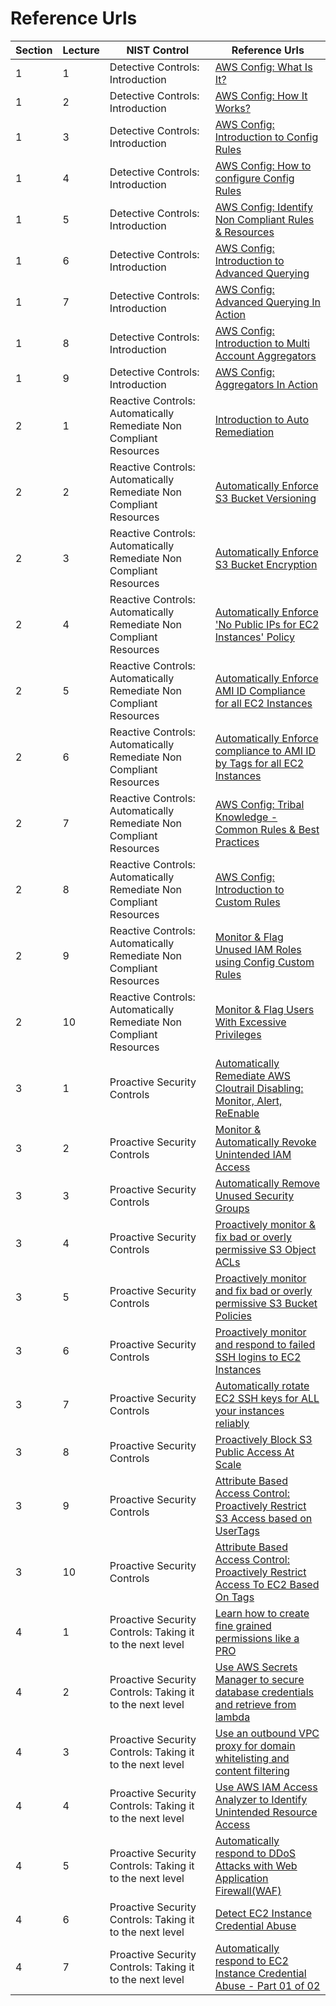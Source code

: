 # Reference Urls

|Section|Lecture|NIST Control|Reference Urls|
|-|-|-|-|
|1|1|Detective Controls: Introduction|[AWS Config: What Is It?]()|
|1|2|Detective Controls: Introduction|[AWS Config: How It Works?]()|
|1|3|Detective Controls: Introduction|[AWS Config: Introduction to Config Rules]()|
|1|4|Detective Controls: Introduction|[AWS Config: How to configure Config Rules]()|
|1|5|Detective Controls: Introduction|[AWS Config: Identify Non Compliant Rules & Resources]()|
|1|6|Detective Controls: Introduction|[AWS Config: Introduction to Advanced Querying]()|
|1|7|Detective Controls: Introduction|[AWS Config: Advanced Querying In Action]()|
|1|8|Detective Controls: Introduction|[AWS Config: Introduction to Multi Account Aggregators]()|
|1|9|Detective Controls: Introduction|[AWS Config: Aggregators In Action]()|
|2|1|Reactive Controls: Automatically Remediate Non Compliant Resources|[Introduction to Auto Remediation]()|
|2|2|Reactive Controls: Automatically Remediate Non Compliant Resources|[Automatically Enforce S3 Bucket Versioning](https://github.com/miztiik/dev-sec-ops/blob/master/aws-config-auto-remediation/templates/S3_BUCKET_VERSIONING_ENABLED.template)|
|2|3|Reactive Controls: Automatically Remediate Non Compliant Resources|[Automatically Enforce S3 Bucket Encryption](https://github.com/miztiik/dev-sec-ops/blob/master/aws-config-auto-remediation/templates/S3_BUCKET_SERVER_SIDE_ENCRYPTION_ENABLED.template)|
|2|4|Reactive Controls: Automatically Remediate Non Compliant Resources|[Automatically Enforce 'No Public IPs for EC2 Instances' Policy](https://github.com/miztiik/dev-sec-ops/blob/master/aws-config-auto-remediation/templates/EC2_INSTANCE_NO_PUBLIC_IP.template)|
|2|5|Reactive Controls: Automatically Remediate Non Compliant Resources|[Automatically Enforce AMI ID Compliance for all EC2 Instances](https://github.com/miztiik/dev-sec-ops/blob/master/aws-config-auto-remediation/templates/APPROVED_AMIS_BY_ID.template)|
|2|6|Reactive Controls: Automatically Remediate Non Compliant Resources|[Automatically Enforce compliance to AMI ID by Tags for all EC2 Instances](https://github.com/miztiik/dev-sec-ops/blob/master/aws-config-auto-remediation/templates/APPROVED_AMIS_BY_TAG.template)|
|2|7|Reactive Controls: Automatically Remediate Non Compliant Resources|[AWS Config: Tribal Knowledge - Common Rules & Best Practices](https://aws.amazon.com/blogs/mt/aws-config-best-practices/)|
|2|8|Reactive Controls: Automatically Remediate Non Compliant Resources|[AWS Config: Introduction to Custom Rules](https://aws.amazon.com/blogs/mt/how-to-develop-custom-aws-config-rules-using-the-rule-development-kit/)|
|2|9|Reactive Controls: Automatically Remediate Non Compliant Resources|[Monitor & Flag Unused IAM Roles using Config Custom Rules](https://github.com/miztiik/security-automation-remediate-weak-s3-policy)|
|2|10|Reactive Controls: Automatically Remediate Non Compliant Resources|[Monitor & Flag Users With Excessive Privileges](https://github.com/miztiik/security-automation-monitor-users-with-excessive-privileges)|
|3|1|Proactive Security Controls|[Automatically Remediate AWS Cloutrail Disabling: Monitor, Alert, ReEnable](https://github.com/miztiik/dev-sec-ops/tree/master/automate-cloudtrail-monitoring-alerting-enabling)|
|3|2|Proactive Security Controls|[Monitor & Automatically Revoke Unintended IAM Access](https://github.com/miztiik/dev-sec-ops/tree/master/remove-unused-security-groups)|
|3|3|Proactive Security Controls|[Automatically Remove Unused Security Groups](https://github.com/miztiik/dev-sec-ops/tree/master/remove-unused-security-groups)|
|3|4|Proactive Security Controls|[Proactively monitor & fix bad or overly permissive S3 Object ACLs](https://github.com/miztiik/security-automation-remediate-weak-s3-policy)|
|3|5|Proactive Security Controls|[Proactively monitor and fix bad or overly permissive S3 Bucket Policies](https://github.com/miztiik/security-automation-remediate-unintended-s3-object-acl)|
|3|6|Proactive Security Controls|[Proactively monitor and respond to failed SSH logins to EC2 Instances](https://github.com/miztiik/security-automation-respond-to-failed-ssh-access)|
|3|7|Proactive Security Controls|[Automatically rotate EC2 SSH keys for ALL your instances reliably](https://github.com/miztiik/dev-sec-ops/tree/master/rotate-recover-ec2-ssh-keys)|
|3|8|Proactive Security Controls|[Proactively Block S3 Public Access At Scale](https://aws.amazon.com/blogs/aws/amazon-s3-block-public-access-another-layer-of-protection-for-your-accounts-and-buckets/)|
|3|9|Proactive Security Controls|[Attribute Based Access Control: Proactively Restrict S3 Access based on UserTags](https://github.com/miztiik/dev-sec-ops/tree/master/s3-restrict-object-access-based-on-tags-abac)|
|3|10|Proactive Security Controls|[Attribute Based Access Control: Proactively Restrict Access To EC2 Based On Tags](https://github.com/miztiik/attribute-based-access-control-ec2)|
|4|1|Proactive Security Controls: Taking it to the next level|[Learn how to create fine grained permissions like a PRO](http://policysim.aws.amazon.com/home/index.jsp)|
|4|2|Proactive Security Controls: Taking it to the next level|[Use AWS Secrets Manager to secure database credentials and retrieve from lambda](https://github.com/miztiik/dev-sec-ops/tree/master/AWS-SecretsManager-Lambda-RDS)|
|4|3|Proactive Security Controls: Taking it to the next level|[Use an outbound VPC proxy for domain whitelisting and content filtering](https://github.com/miztiik/dev-sec-ops/tree/master/content-filtering-with-proxy)|
|4|4|Proactive Security Controls: Taking it to the next level|[Use AWS IAM Access Analyzer to Identify Unintended Resource Access](https://docs.aws.amazon.com/IAM/latest/UserGuide/what-is-access-analyzer.html)|
|4|5|Proactive Security Controls: Taking it to the next level|[Automatically respond to DDoS Attacks with Web Application Firewall(WAF)](https://github.com/miztiik/dev-sec-ops/blob/master/waf_rate_limit_tester.sh)|
|4|6|Proactive Security Controls: Taking it to the next level|[Detect EC2 Instance Credential Abuse](https://docs.aws.amazon.com/guardduty/latest/ug/guardduty_unauthorized.html#unauthorized11)|
|4|7|Proactive Security Controls: Taking it to the next level|[Automatically respond to EC2 Instance Credential Abuse - Part 01 of 02](https://github.com/miztiik/security-incident-response-instance-isolation)|